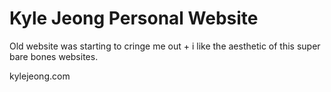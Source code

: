# Kyle Jeong Personal Website

Old website was starting to cringe me out + i like the aesthetic of this super bare bones websites.

kylejeong.com